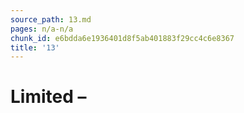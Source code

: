 ```yaml
---
source_path: 13.md
pages: n/a-n/a
chunk_id: e6bdda6e1936401d8f5ab401883f29cc4c6e8367
title: '13'
---
```

# Limited –
